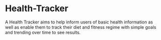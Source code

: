 # Health-Tracker
A Health Tracker aims to help inform users of basic health information as well as enable them to track their diet and fitness regime with simple goals and trending over time to see results.

